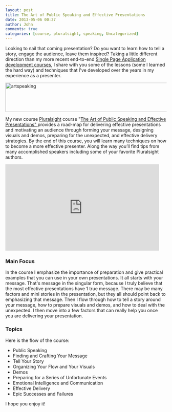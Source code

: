```yaml
---
layout: post
title: The Art of Public Speaking and Effective Presentations
date: 2013-05-06 00:37
author: John
comments: true
categories: [course, pluralsight, speaking, Uncategorized]
---
```

Looking to nail that coming presentation? Do you want to learn how to tell a story, engage the audience, leave them inspired? Taking a little different direction than my more recent end-to-end <a href="http://jpapa.me/spajsps" target="_blank">Single Page Application development courses</a>, I share with you some of the lessons (some I learned the hard way) and techniques that I've developed over the years in my experience as a presenter. 

<a href="http://jpapa.me/artspeaking" target="_blank"><img src="/wp-content/uploads/2013/05/artspeaking-600x91.png" alt="artspeaking" width="600" height="91" class="aligncenter size-large wp-image-17921" /></a>

My new course <a href="http://www.pluralsight.com" target="_blank">Pluralsight</a> course "<a href="http://jpapa.me/artspeaking" target="_blank">The Art of Public Speaking and Effective Presentations" </a> provides a road-map for delivering effective presentations and motivating an audience through forming your message, designing visuals and demos, preparing for the unexpected, and effective delivery strategies. By the end of this course, you will learn many techniques on how to become a more effective presenter. Along the way you’ll find tips from many accomplished speakers including some of your favorite Pluralsight authors.

<iframe width="480" height="270" src="http://www.youtube.com/embed/gNZenAdkoUY" frameborder="0" allowfullscreen></iframe>

<h3>Main Focus</h3>
In the course I emphasize the importance of preparation and give practical examples that you can use in your own presentations. It all starts with your message. That's message in the singular form, because I truly believe that the most effective presentations have 1 true message. There may be many factors and mini stories in the presentation, but they all should point back to emphasizing that message. Then I flow through how to tell a story around your message, how to prepare visuals and demos, and how to deal with the unexpected. I then move into a few factors that can really help you once you are delivering your presentation.

<h3>Topics</h3>
Here is the flow of the course:
<ul>
<li>Public Speaking</li>
<li>Finding and Crafting Your Message</li>
<li>Tell Your Story</li>
<li>Organizing Your Flow and Your Visuals</li>
<li>Demos</li>
<li>Preparing for a Series of Unfortunate Events</li>
<li>Emotional Intelligence and Communication</li>
<li>Effective Delivery</li>
<li>Epic Successes and Failures</li>
</ul>

I hope you enjoy it!
